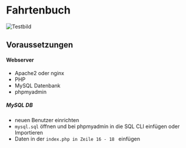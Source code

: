 # Fahrtenbuch

![Testbild](https://i.gyazo.com/e2eb84b9d7155236859e53d64aa49261.png)

## Voraussetzungen

#### Webserver
- Apache2 oder nginx
- PHP 
- MySQL Datenbank
- phpmyadmin
##### MySQL DB 
- neuen Benutzer einrichten
- `mysql.sql` öffnen und bei phpmyadmin in die SQL CLI einfügen oder Importieren
- Daten in der `index.php in Zeile 16 - 18 ` einfügen
